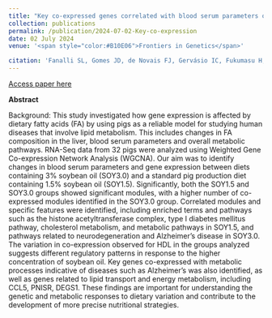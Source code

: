 ```yaml
---
title: "Key co-expressed genes correlated with blood serum parameters of pigs fed with different fatty acid profile diets"
collection: publications
permalink: /publication/2024-07-02-Key-co-expression
date: 02 July 2024
venue: '<span style="color:#B10E06">Frontiers in Genetics</span>'

citation: 'Fanalli SL, Gomes JD, de Novais FJ, Gervásio IC, Fukumasu H, Moreira GCM, Coutinho LL, Koltes J, Amaral AJ and Cesar ASM (2024) Key co-expressed genes correlated with blood serum parameters of pigs fed with different fatty acid profile diets. Front. Genet. 15:1394971. doi: 10.3389/fgene.2024.1394971'
---
```


[Access paper here](https://doi.org/10.3389/fgene.2024.1394971)

<b>Abstract</b>

Background: This study investigated how gene expression is affected by dietary fatty acids (FA) by using pigs as a reliable model for studying human diseases that involve lipid metabolism. This includes changes in FA composition in the liver, blood serum parameters and overall metabolic pathways. RNA-Seq data from 32 pigs were analyzed using Weighted Gene Co-expression Network Analysis (WGCNA). Our aim was to identify changes in blood serum parameters and gene expression between diets containing 3% soybean oil (SOY3.0) and a standard pig production diet containing 1.5% soybean oil (SOY1.5). Significantly, both the SOY1.5 and SOY3.0 groups showed significant modules, with a higher number of co-expressed modules identified in the SOY3.0 group. Correlated modules and specific features were identified, including enriched terms and pathways such as the histone acetyltransferase complex, type I diabetes mellitus pathway, cholesterol metabolism, and metabolic pathways in SOY1.5, and pathways related to neurodegeneration and Alzheimer’s disease in SOY3.0. The variation in co-expression observed for HDL in the groups analyzed suggests different regulatory patterns in response to the higher concentration of soybean oil. Key genes co-expressed with metabolic processes indicative of diseases such as Alzheimer’s was also identified, as well as genes related to lipid transport and energy metabolism, including CCL5, PNISR, DEGS1. These findings are important for understanding the genetic and metabolic responses to dietary variation and contribute to the development of more precise nutritional strategies.
